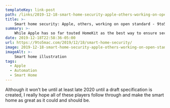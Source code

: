 ```yaml
---
templateKey: link-post
path: /links/2019-12-18-smart-home-security-apple-others-working-on-open-standard
title: >-
    Smart home security: Apple, others, working on open standard - 9to5Mac
summary: >-
    While Apple has so far touted HomeKit as the best way to ensure security and privacy of smart home devices, the company has now agreed to work with other tech giants on an open standard for smart home security. 
date: 2019-12-18T22:58:36-05:00
url: https://9to5mac.com/2019/12/18/smart-home-security/
image: 2019-12-18-smart-home-security-apple-others-working-on-open-standard.jpeg
imageAlt: >-
    Smart home illustration
tags:
  - Apple
  - Automation
  - Smart Home
---
```

Although it won’t be until at least late 2020 until a draft specification is created, I really hope all of these players follow through and make the smart home as great as it could and should be.